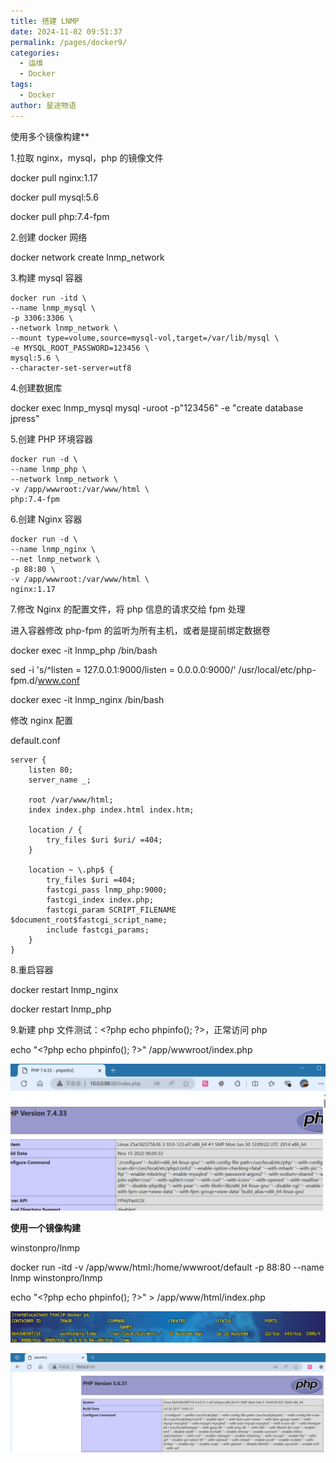 ```yaml
---
title: 搭建 LNMP
date: 2024-11-02 09:51:37
permalink: /pages/docker9/
categories:
  - 运维
  - Docker
tags:
  - Docker
author: 星途物语
---
```

使用多个镜像构建**

1.拉取 nginx，mysql，php 的镜像文件

docker pull nginx:1.17

docker pull mysql:5.6

docker pull php:7.4-fpm

2.创建 docker 网络

docker network create lnmp_network

3.构建 mysql 容器

```shell
docker run -itd \
--name lnmp_mysql \
-p 3306:3306 \
--network lnmp_network \
--mount type=volume,source=mysql-vol,target=/var/lib/mysql \
-e MYSQL_ROOT_PASSWORD=123456 \
mysql:5.6 \
--character-set-server=utf8
```

4.创建数据库

docker exec lnmp_mysql mysql -uroot -p"123456" -e "create database jpress"

5.创建 PHP 环境容器

```shell
docker run -d \
--name lnmp_php \
--network lnmp_network \
-v /app/wwwroot:/var/www/html \
php:7.4-fpm
```

6.创建 Nginx 容器

```shell
docker run -d \
--name lnmp_nginx \
--net lnmp_network \
-p 88:80 \
-v /app/wwwroot:/var/www/html \
nginx:1.17
```

7.修改 Nginx 的配置文件，将 php 信息的请求交给 fpm 处理

进入容器修改 php-fpm 的监听为所有主机，或者是提前绑定数据卷



docker exec -it lnmp_php /bin/bash

sed -i 's/^listen = 127.0.0.1:9000/listen = 0.0.0.0:9000/' /usr/local/etc/php-fpm.d/www.conf



docker exec -it lnmp_nginx /bin/bash

修改 nginx 配置

default.conf

```nginx
server {
    listen 80;
    server_name _;

    root /var/www/html;
    index index.php index.html index.htm;

    location / {
        try_files $uri $uri/ =404;
    }

    location ~ \.php$ {
        try_files $uri =404;
        fastcgi_pass lnmp_php:9000;
        fastcgi_index index.php;
        fastcgi_param SCRIPT_FILENAME $document_root$fastcgi_script_name;
        include fastcgi_params;
    }
}
```

8.重启容器

docker restart lnmp_nginx

docker restart lnmp_php

9.新建 php 文件测试：\<?php echo phpinfo(); ?>，正常访问 php

echo "\<?php echo phpinfo(); ?>" /app/wwwroot/index.php

 <img src="/img/image-20240918091459026.png" alt="image-20240918091459026" style="zoom:80%;" />



**使用一个镜像构建**

winstonpro/lnmp

docker run -itd -v /app/www/html:/home/wwwroot/default -p 88:80 --name lnmp winstonpro/lnmp

echo "\<?php echo phpinfo(); ?>" > /app/www/html/index.php

<img src="/img/image-20240918214137975.png" alt="image-20240918214137975" style="zoom:80%;" />

![image-20240918213127176](/img/image-20240918213127176.png)